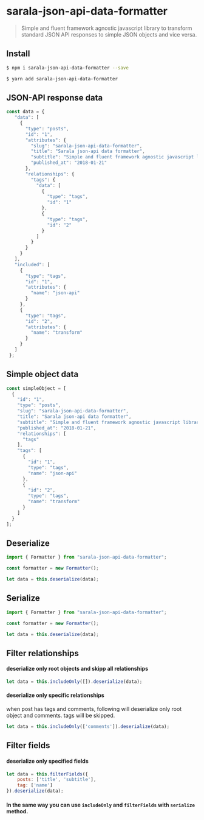 # sarala-json-api-data-formatter
> Simple and fluent framework agnostic javascript library to transform standard JSON API responses to simple JSON objects and vice versa.

## Install

```sh
$ npm i sarala-json-api-data-formatter --save
```

```sh
$ yarn add sarala-json-api-data-formatter
```

## JSON-API response data

```javascript
const data = {
   "data": [
     {
       "type": "posts",
       "id": "1",
       "attributes": {
         "slug": "sarala-json-api-data-formatter",
         "title": "Sarala json-api data formatter",
         "subtitle": "Simple and fluent framework agnostic javascript library to transform standard JSON API responses to simple JSON objects and vice versa.",
         "published_at": "2018-01-21"
       },
       "relationships": {
         "tags": {
           "data": [
             {
               "type": "tags",
               "id": "1"
             },
             {
               "type": "tags",
               "id": "2"
             }
           ]
         }
       }
     }
   ],
   "included": [
     {
       "type": "tags",
       "id": "1",
       "attributes": {
         "name": "json-api"
       }
     },
     {
       "type": "tags",
       "id": "2",
       "attributes": {
         "name": "transform"
       }
     }
   ]
 };
```

## Simple object data

```javascript
const simpleObject = [
  {
    "id": "1",
    "type": "posts",
    "slug": "sarala-json-api-data-formatter",
    "title": "Sarala json-api data formatter",
    "subtitle": "Simple and fluent framework agnostic javascript library to transform standard JSON API responses to simple JSON objects and vice versa.",
    "published_at": "2018-01-21",
    "relationships": [
      "tags"
    ],
    "tags": [
      {
        "id": "1",
        "type": "tags",
        "name": "json-api"
      },
      {
        "id": "2",
        "type": "tags",
        "name": "transform"
      }
    ]
  }
];
```

## Deserialize

```javascript
import { Formatter } from "sarala-json-api-data-formatter";

const formatter = new Formatter();

let data = this.deserialize(data);
```

## Serialize

```javascript
import { Formatter } from "sarala-json-api-data-formatter";

const formatter = new Formatter();

let data = this.deserialize(data);
```

## Filter relationships

#### deserialize only root objects and skipp all relationships

```javascript
let data = this.includeOnly([]).deserialize(data);
```

#### deserialize only specific relationships

when post has tags and comments, following will deserialize only root object and comments. tags will be skipped.

```javascript
let data = this.includeOnly(['comments']).deserialize(data);
```

## Filter fields

#### deserialize only specified fields

```javascript
let data = this.filterFields({
    posts: ['title', 'subtitle'],
    tag: ['name']
}).deserialize(data);
```

#### In the same way you can use `includeOnly` and  `filterFields` with `serialize` method.